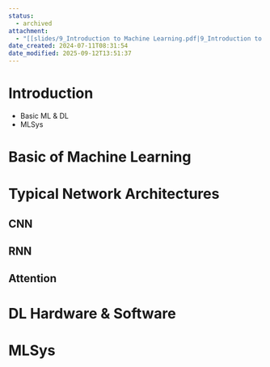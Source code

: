 ```yaml
---
status:
  - archived
attachment:
  - "[[slides/9_Introduction to Machine Learning.pdf|9_Introduction to Machine Learning]]"
date_created: 2024-07-11T08:31:54
date_modified: 2025-09-12T13:51:37
---
```


# Introduction

- Basic ML & DL
- MLSys

# Basic of Machine Learning

# Typical Network Architectures

## CNN

## RNN

## Attention

# DL Hardware & Software

# MLSys
